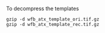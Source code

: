 To decompress the templates
```
gzip -d wfb_atx_template_ori.tif.gz
gzip -d wfb_atx_template_rec.tif.gz
```
